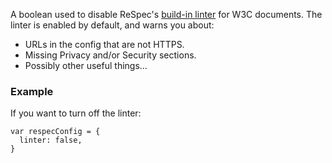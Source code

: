 A boolean used to disable ReSpec's [build-in linter](https://github.com/w3c/respec/blob/develop/js/w3c/linter.js) for W3C documents. The linter is enabled by default, and warns you about: 

 * URLs in the config that are not HTTPS.
 * Missing Privacy and/or Security sections.
 * Possibly other useful things...

### Example
If you want to turn off the linter: 

```JS
var respecConfig = {
  linter: false,
}
```